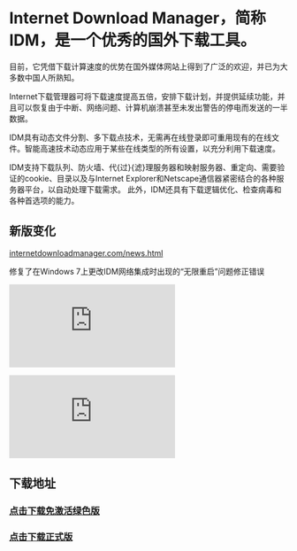# **Internet Download Manager，简称IDM，是一个优秀的国外下载工具。**

目前，它凭借下载计算速度的优势在国外媒体网站上得到了广泛的欢迎，并已为大多数中国人所熟知。

Internet下载管理器可将下载速度提高五倍，安排下载计划，并提供延续功能，并且可以恢复由于中断、网络问题、计算机崩溃甚至未发出警告的停电而发送的一半数据。

IDM具有动态文件分割、多下载点技术，无需再在线登录即可重用现有的在线文件。智能高速技术动态应用于某些在线类型的所有设置，以充分利用下载速度。

IDM支持下载队列、防火墙、代{过}{滤}理服务器和映射服务器、重定向、需要验证的cookie、目录以及与Internet Explorer和Netscape通信器紧密结合的各种服务器平台，以自动处理下载需求。
此外，IDM还具有下载逻辑优化、检查病毒和各种首选项的能力。

## **新版变化**

[internetdownloadmanager.com/news.html](http://internetdownloadmanager.com/news.html)

修复了在Windows 7上更改IDM网络集成时出现的“无限重启”问题修正错误

![img](https://www.52pojie.cn/forum.php?mod=image&aid=1926415&size=300x300&key=35f806befcf4c79e&nocache=yes&type=fixnone&ramdom=t6hQA)

![img](https://www.52pojie.cn/forum.php?mod=image&aid=1926423&size=300x300&key=a390a3c2467bfd7e&nocache=yes&type=fixnone&ramdom=X28N3)

## **下载地址**


### [点击下载免激活绿色版](Inet_Download_Manager_v6.37.14_Final.7z)

### [点击下载正式版](Internet_Download_Manager_v6.37_Build_14.7z)
